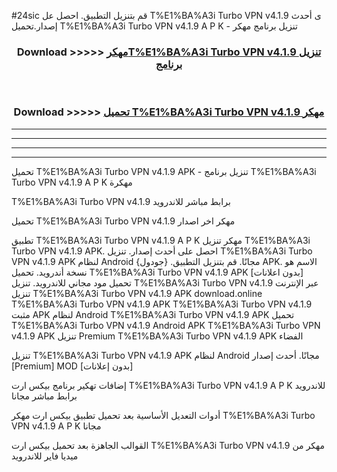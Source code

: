 #24sic قم بتنزيل التطبيق. احصل عل T%E1%BA%A3i Turbo VPN v4.1.9 ى أحدث إصدار.تحميل T%E1%BA%A3i Turbo VPN v4.1.9 A P K - تنزيل برنامج مهكر



<div align="center">
<h3>Download >>>>> <a href="https://ar-sites.web.app/?ar= T%E1%BA%A3i Turbo VPN v4.1.9">مهكرT%E1%BA%A3i Turbo VPN v4.1.9 تنزيل برنامج</a></h3><br>

<h3>Download >>>>> <a href="https://ar-sites.web.app/?ar= T%E1%BA%A3i Turbo VPN v4.1.9">تحميل T%E1%BA%A3i Turbo VPN v4.1.9 مهكر</a></h3>
</div>


----------------------------------------------------------

----------------------------------------------------------

----------------------------------------------------------

----------------------------------------------------------


تحميل T%E1%BA%A3i Turbo VPN v4.1.9 APK - تنزيل برنامج T%E1%BA%A3i Turbo VPN v4.1.9 A P K مهكرة

T%E1%BA%A3i Turbo VPN v4.1.9 برابط مباشر للاندرويد

تحميل T%E1%BA%A3i Turbo VPN v4.1.9 مهكر اخر اصدار

تطبيق T%E1%BA%A3i Turbo VPN v4.1.9 A P K مهكر
تنزيل T%E1%BA%A3i Turbo VPN v4.1.9 APK. احصل على أحدث إصدار.
تنزيل T%E1%BA%A3i Turbo VPN v4.1.9 APK لنظام Android مجانًا.
قم بتنزيل التطبيق. {جودول} APK. الاسم هو نسخة أندرويد.
تحميل T%E1%BA%A3i Turbo VPN v4.1.9 APK [بدون اعلانات]
تحميل مود مجاني للاندرويد.
تنزيل T%E1%BA%A3i Turbo VPN v4.1.9 عبر الإنترنت
تنزيل T%E1%BA%A3i Turbo VPN v4.1.9 APK
download.online T%E1%BA%A3i Turbo VPN v4.1.9 APK
T%E1%BA%A3i Turbo VPN v4.1.9 مثبت APK لنظام Android
T%E1%BA%A3i Turbo VPN v4.1.9 APK
تحميل T%E1%BA%A3i Turbo VPN v4.1.9 Android APK
T%E1%BA%A3i Turbo VPN v4.1.9 APK تنزيل Premium
T%E1%BA%A3i Turbo VPN v4.1.9 APK الفضاء

تنزيل T%E1%BA%A3i Turbo VPN v4.1.9 APK لنظام Android مجانًا. أحدث إصدار [Premium] MOD [بدون إعلانات]

إضافات تهكير برنامج بيكس ارت T%E1%BA%A3i Turbo VPN v4.1.9 A P K للاندرويد برابط مباشر مجانا

أدوات التعديل الأساسية بعد تحميل تطبيق بيكس ارت مهكر T%E1%BA%A3i Turbo VPN v4.1.9 A P K مجانا

القوالب الجاهزة بعد تحميل بيكس ارت T%E1%BA%A3i Turbo VPN v4.1.9 مهكر من ميديا فاير للاندرويد



